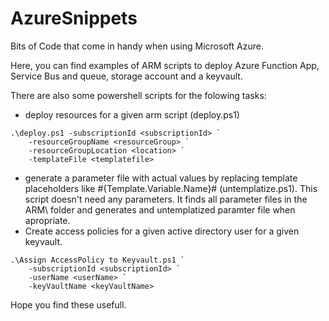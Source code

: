 # AzureSnippets
Bits of Code that come in handy when using Microsoft Azure.

Here, you can find examples of ARM scripts to deploy Azure Function App, Service Bus and queue, storage account and a keyvault.

There are also some powershell scripts for the folowing tasks:
* deploy resources for a given arm script (deploy.ps1)

```
.\deploy.ps1 -subscriptionId <subscriptionId> `
	-resourceGroupName <resourceGroup> `
	-resourceGroupLocation <location> `
	-templateFile <templatefile>
```

* generate a parameter file with actual values by replacing template placeholders like #{Template.Variable.Name}# (untemplatize.ps1). This script doesn't need any parameters. It finds all parameter files in the ARM\ folder and generates and untemplatized paramter file when apropriate.
* Create access policies for a given active directory user for a given keyvault.

```
.\Assign AccessPolicy to Keyvault.ps1 `
	-subscriptionId <subscriptionId> `
	-userName <userName> `
    -keyVaultName <keyVaultName>
```


Hope you find these usefull.